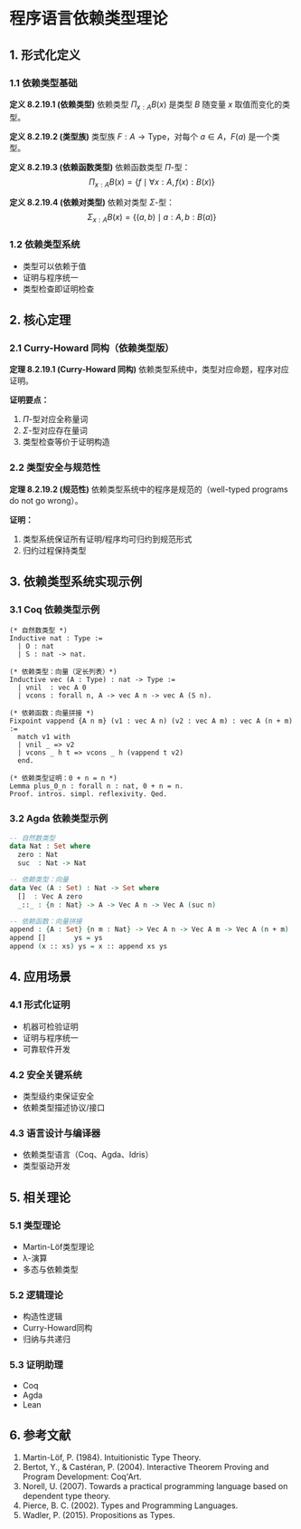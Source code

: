 # 程序语言依赖类型理论

## 1. 形式化定义

### 1.1 依赖类型基础

**定义 8.2.19.1 (依赖类型)**
依赖类型 $\Pi_{x:A} B(x)$ 是类型 $B$ 随变量 $x$ 取值而变化的类型。

**定义 8.2.19.2 (类型族)**
类型族 $F: A \rightarrow \text{Type}$，对每个 $a \in A$，$F(a)$ 是一个类型。

**定义 8.2.19.3 (依赖函数类型)**
依赖函数类型 $\Pi$-型：
$$
\Pi_{x:A} B(x) = \{ f \mid \forall x:A, f(x):B(x) \}
$$

**定义 8.2.19.4 (依赖对类型)**
依赖对类型 $\Sigma$-型：
$$
\Sigma_{x:A} B(x) = \{ (a, b) \mid a:A, b:B(a) \}
$$

### 1.2 依赖类型系统

- 类型可以依赖于值
- 证明与程序统一
- 类型检查即证明检查

## 2. 核心定理

### 2.1 Curry-Howard 同构（依赖类型版）

**定理 8.2.19.1 (Curry-Howard 同构)**
依赖类型系统中，类型对应命题，程序对应证明。

**证明要点：**

1. $\Pi$-型对应全称量词
2. $\Sigma$-型对应存在量词
3. 类型检查等价于证明构造

### 2.2 类型安全与规范性

**定理 8.2.19.2 (规范性)**
依赖类型系统中的程序是规范的（well-typed programs do not go wrong）。

**证明：**

1. 类型系统保证所有证明/程序均可归约到规范形式
2. 归约过程保持类型

## 3. 依赖类型系统实现示例

### 3.1 Coq 依赖类型示例

```coq
(* 自然数类型 *)
Inductive nat : Type :=
  | O : nat
  | S : nat -> nat.

(* 依赖类型：向量（定长列表）*)
Inductive vec (A : Type) : nat -> Type :=
  | vnil  : vec A 0
  | vcons : forall n, A -> vec A n -> vec A (S n).

(* 依赖函数：向量拼接 *)
Fixpoint vappend {A n m} (v1 : vec A n) (v2 : vec A m) : vec A (n + m) :=
  match v1 with
  | vnil _ => v2
  | vcons _ h t => vcons _ h (vappend t v2)
  end.

(* 依赖类型证明：0 + n = n *)
Lemma plus_0_n : forall n : nat, 0 + n = n.
Proof. intros. simpl. reflexivity. Qed.
```

### 3.2 Agda 依赖类型示例

```agda
-- 自然数类型
data Nat : Set where
  zero : Nat
  suc  : Nat -> Nat

-- 依赖类型：向量
data Vec (A : Set) : Nat -> Set where
  []  : Vec A zero
  _::_ : {n : Nat} -> A -> Vec A n -> Vec A (suc n)

-- 依赖函数：向量拼接
append : {A : Set} {n m : Nat} -> Vec A n -> Vec A m -> Vec A (n + m)
append []       ys = ys
append (x :: xs) ys = x :: append xs ys
```

## 4. 应用场景

### 4.1 形式化证明

- 机器可检验证明
- 证明与程序统一
- 可靠软件开发

### 4.2 安全关键系统

- 类型级约束保证安全
- 依赖类型描述协议/接口

### 4.3 语言设计与编译器

- 依赖类型语言（Coq、Agda、Idris）
- 类型驱动开发

## 5. 相关理论

### 5.1 类型理论

- Martin-Löf类型理论
- λ-演算
- 多态与依赖类型

### 5.2 逻辑理论

- 构造性逻辑
- Curry-Howard同构
- 归纳与共递归

### 5.3 证明助理

- Coq
- Agda
- Lean

## 6. 参考文献

1. Martin-Löf, P. (1984). Intuitionistic Type Theory.
2. Bertot, Y., & Castéran, P. (2004). Interactive Theorem Proving and Program Development: Coq'Art.
3. Norell, U. (2007). Towards a practical programming language based on dependent type theory.
4. Pierce, B. C. (2002). Types and Programming Languages.
5. Wadler, P. (2015). Propositions as Types.

